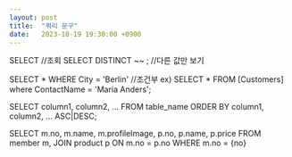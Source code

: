 ```yaml
---
layout: post
title:  "쿼리 문구"
date:   2023-10-19 19:30:00 +0900
---
```


SELECT  //조회
SELECT DISTINCT ~~ ; //다른 값만 보기

SELECT *
                        WHERE City = 'Berlin' //조건부
ex) SELECT * FROM [Customers] where ContactName = 'Maria Anders';

SELECT column1, column2, ...
FROM table_name
ORDER BY column1, column2, ... ASC|DESC;

SELECT m.no, m.name, m.profileImage,
p.no, p.name, p.price
FROM member m,
JOIN product p
ON m.no = p.no
WHERE m.no = {no}